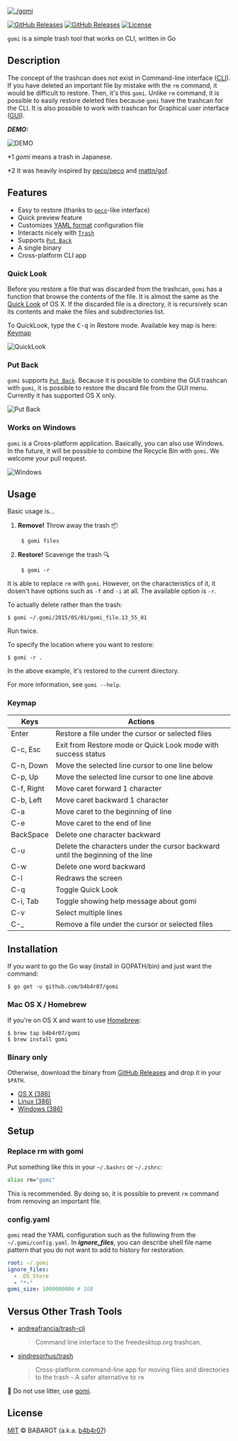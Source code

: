 [![./gomi](./images/gomi_logo.png)](https://github.com/b4b4r07/gomi "./gomi")

[![GitHub Releases](https://img.shields.io/badge/platform-OSX%20|%20Linux%20|%20Windows-ff69b4.svg?style=flat-square)][release]
[![GitHub Releases](http://img.shields.io/github/release/b4b4r07/gomi.svg?style=flat-square)][release]
[![License](http://img.shields.io/badge/license-MIT-blue.svg?style=flat-square)][license]

[release]: https://github.com/b4b4r07/gomi/releases
[license]: https://raw.githubusercontent.com/b4b4r07/dotfiles/master/doc/LICENSE-MIT.txt


`gomi` is a simple trash tool that works on CLI, written in Go

## Description

The concept of the trashcan does not exist in Command-line interface ([CLI](http://en.wikipedia.org/wiki/Command-line_interface)). If you have deleted an important file by mistake with the `rm` command, it would be difficult to restore. Then, it's this `gomi`. Unlike `rm` command, it is possible to easily restore deleted files because `gomi` have the trashcan for the CLI. It is also possible to work with trashcan for Graphical user interface ([GUI](http://en.wikipedia.org/wiki/Graphical_user_interface)).

***DEMO:***

![DEMO](./images/gomi.gif)

\*1 *gomi* means a trash in Japanese.

\*2 It was heavily inspired by [peco/peco](https://github.com/peco/peco) and [mattn/gof](https://github.com/mattn/gof).

## Features

- Easy to restore (thanks to [`peco`](https://github.com/peco/peco)-like interface)
- Quick preview feature
- Customizes [YAML format](http://www.yaml.org) configuration file
- Interacts nicely with [`Trash`](http://en.wikipedia.org/wiki/Trash_(computing))
- Supports [`Put Back`](http://www.mac-fusion.com/trash-tip-how-to-put-files-back-to-their-original-location/)
- A single binary
- Cross-platform CLI app 

### Quick Look

Before you restore a file that was discarded from the trashcan, `gomi` has a function that browse the contents of the file. It is almost the same as the [Quick Look](http://en.wikipedia.org/wiki/Quick_Look) of OS X.
If the discarded file is a directory, it is recursively scan its contents and make the files and subdirectories list.

To QuickLook, type the <kbd>C-q</kbd> in Restore mode. Available key map is here: [Keymap](#keymap)

![QuickLook](./images/gomi_quicklook.png)

### Put Back

`gomi` supports [`Put Back`](http://www.mac-fusion.com/trash-tip-how-to-put-files-back-to-their-original-location/). Because it is possible to combine the GUI trashcan with `gomi`, it is possible to restore the discard file from the GUI menu. Currently it has supported OS X only.

![Put Back](./images/gomi_putback.gif)

### Works on Windows

`gomi` is a Cross-platform application. Basically, you can also use Windows. In the future, it will be possible to combine the Recycle Bin with `gomi`. We welcome your pull request.

![Windows](./images/gomi_windows.gif)

## Usage

Basic usage is...

1. **Remove!** Throw away the trash :package:

		$ gomi files

2. **Restore!** Scavenge the trash :mag:

		$ gomi -r

It is able to replace `rm` with `gomi`. However, on the characteristics of it, it dosen't have options such as `-f` and `-i` at all. The available option is `-r`.

To actually delete rather than the trash:

	$ gomi ~/.gomi/2015/05/01/gomi_file.13_55_01

Run twice.

To specify the location where you want to restore:

	$ gomi -r .

In the above example, it's restored to the current directory.

For more information, see `gomi --help`.

### Keymap

| Keys | Actions |
|------|-------|
| Enter      | Restore a file under the cursor or selected files |
| C-c, Esc   | Exit from Restore mode or Quick Look mode with success status |
| C-n, Down  | Move the selected line cursor to one line below |
| C-p, Up    | Move the selected line cursor to one line above |
| C-f, Right | Move caret forward 1 character |
| C-b, Left  | Move caret backward 1 character |
| C-a        | Move caret to the beginning of line |
| C-e        | Move caret to the end of line |
| BackSpace  | Delete one character backward |
| C-u        | Delete the characters under the cursor backward until the beginning of the line |
| C-w        | Delete one word backward |
| C-l        | Redraws the screen |
| C-q        | Toggle Quick Look |
| C-i, Tab   | Toggle showing help message about gomi |
| C-v        | Select multiple lines |
| C-\_        | Remove a file under the cursor or selected files |

## Installation

If you want to go the Go way (install in GOPATH/bin) and just want the command:

	$ go get -u github.com/b4b4r07/gomi

### Mac OS X / Homebrew

If you're on OS X and want to use [Homebrew](https://github.com/b4b4r07/homebrew-gomi):

	$ brew tap b4b4r07/gomi
	$ brew install gomi

### Binary only

Otherwise, download the binary from [GitHub Releases](https://github.com/b4b4r07/gomi/releases) and drop it in your `$PATH`.

- [OS X (386)](https://github.com/b4b4r07/gomi/releases/download/v0.1.2/gomi_darwin_386)
- [Linux (386)](https://github.com/b4b4r07/gomi/releases/download/v0.1.2/gomi_linux_386)
- [Windows (386)](https://github.com/b4b4r07/gomi/releases/download/v0.1.2/gomi_windows_386.exe)

## Setup

### Replace rm with gomi

Put something like this in your `~/.bashrc` or `~/.zshrc`:

```bash
alias rm="gomi"
```

This is recommended. By doing so, it is possible to prevent `rm` command from removing an important file.

### config.yaml

`gomi` read the YAML configuration such as the following from the `~/.gomi/config.yaml`. In ***ignore_files***, you can describe shell file name pattern that you do not want to add to history for restoration.

```yaml
root: ~/.gomi
ignore_files:
  - .DS_Store
  - "*~"
gomi_size: 1000000000 # 1GB
```

## Versus Other Trash Tools

- [andreafrancia/trash-cli](https://github.com/andreafrancia/trash-cli)

	> Command line interface to the freedesktop.org trashcan.

- [sindresorhus/trash](https://github.com/sindresorhus/trash)

	> Cross-platform command-line app for moving files and directories to the trash - A safer alternative to `rm`

:do_not_litter: Do not use litter, use [gomi](https://github.com/b4b4r07/gomi).

## License

[MIT](https://raw.githubusercontent.com/b4b4r07/dotfiles/master/doc/LICENSE-MIT.txt) © BABAROT (a.k.a. [b4b4r07](http://tellme.tokyo))
